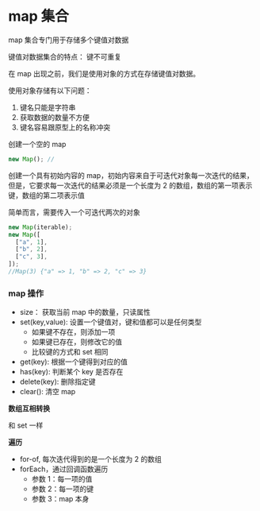 # map 集合

map 集合专门用于存储多个键值对数据

键值对数据集合的特点： 键不可重复

在 map 出现之前，我们是使用对象的方式在存储键值对数据。

使用对象存储有以下问题：

1. 键名只能是字符串
2. 获取数据的数量不方便
3. 键名容易跟原型上的名称冲突

创建一个空的 map

```js
new Map(); //
```

创建一个具有初始内容的 map，初始内容来自于可迭代对象每一次迭代的结果，但是，它要求每一次迭代的结果必须是一个长度为 2 的数组，数组的第一项表示键，数组的第二项表示值

简单而言，需要传入一个可迭代两次的对象

```js
new Map(iterable);
new Map([
  ["a", 1],
  ["b", 2],
  ["c", 3],
]);
//Map(3) {"a" => 1, "b" => 2, "c" => 3}
```

### map 操作

- size： 获取当前 map 中的数量，只读属性
- set(key,value): 设置一个键值对，键和值都可以是任何类型
  - 如果键不存在，则添加一项
  - 如果键已存在，则修改它的值
  - 比较键的方式和 set 相同
- get(key): 根据一个键得到对应的值
- has(key): 判断某个 key 是否存在
- delete(key): 删除指定键
- clear(): 清空 map

**数组互相转换**

和 set 一样

**遍历**

- for-of, 每次迭代得到的是一个长度为 2 的数组
- forEach，通过回调函数遍历
  - 参数 1：每一项的值
  - 参数 2：每一项的键
  - 参数 3：map 本身
